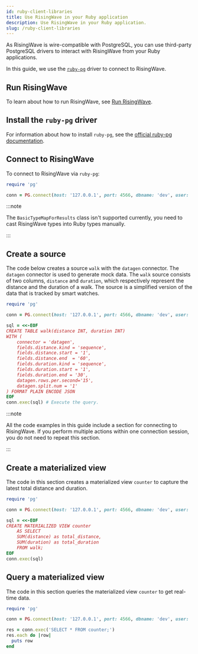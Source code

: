 ```yaml
---
id: ruby-client-libraries
title: Use RisingWave in your Ruby application
description: Use RisingWave in your Ruby application.
slug: /ruby-client-libraries
---
```


As RisingWave is wire-compatible with PostgreSQL, you can use third-party PostgreSQL drivers to interact with RisingWave from your Ruby applications.

In this guide, we use the [`ruby-pg`](https://github.com/ged/ruby-pg) driver to connect to RisingWave.

## Run RisingWave

To learn about how to run RisingWave, see [Run RisingWave](/get-started.md#run-risingwave).


## Install the `ruby-pg` driver

For information about how to install `ruby-pg`, see the [official ruby-pg documentation](https://github.com/ged/ruby-pg?tab=readme-ov-file#how-to-install).


## Connect to RisingWave

To connect to RisingWave via `ruby-pg`:

```ruby
require 'pg'

conn = PG.connect(host: '127.0.0.1', port: 4566, dbname: 'dev', user: 'root')
```

:::note

The `BasicTypeMapForResults` class isn't supported currently, you need to cast RisingWave types into Ruby types manually.

:::

## Create a source

The code below creates a source `walk` with the `datagen` connector. The `datagen` connector is used to generate mock data. The `walk` source consists of two columns, `distance` and `duration`, which respectively represent the distance and the duration of a walk. The source is a simplified version of the data that is tracked by smart watches.

```ruby
require 'pg'

conn = PG.connect(host: '127.0.0.1', port: 4566, dbname: 'dev', user: 'root')

sql = <<-EOF
CREATE TABLE walk(distance INT, duration INT)
WITH (
    connector = 'datagen',
    fields.distance.kind = 'sequence',
    fields.distance.start = '1',
    fields.distance.end  = '60',
    fields.duration.kind = 'sequence',
    fields.duration.start = '1',
    fields.duration.end = '30',
    datagen.rows.per.second='15',
    datagen.split.num = '1'
) FORMAT PLAIN ENCODE JSON
EOF
conn.exec(sql) # Execute the query.
```

:::note

All the code examples in this guide include a section for connecting to RisingWave. If you perform multiple actions within one connection session, you do not need to repeat this section.

:::


## Create a materialized view

The code in this section creates a materialized view `counter` to capture the latest total distance and duration.

```ruby
require 'pg'

conn = PG.connect(host: '127.0.0.1', port: 4566, dbname: 'dev', user: 'root')

sql = <<-EOF
CREATE MATERIALIZED VIEW counter
    AS SELECT
    SUM(distance) as total_distance,
    SUM(duration) as total_duration
    FROM walk;
EOF
conn.exec(sql)
```

## Query a materialized view

The code in this section queries the materialized view `counter` to get real-time data.

```ruby
require 'pg'

conn = PG.connect(host: '127.0.0.1', port: 4566, dbname: 'dev', user: 'root')

res = conn.exec('SELECT * FROM counter;')
res.each do |row|
  puts row
end
```
